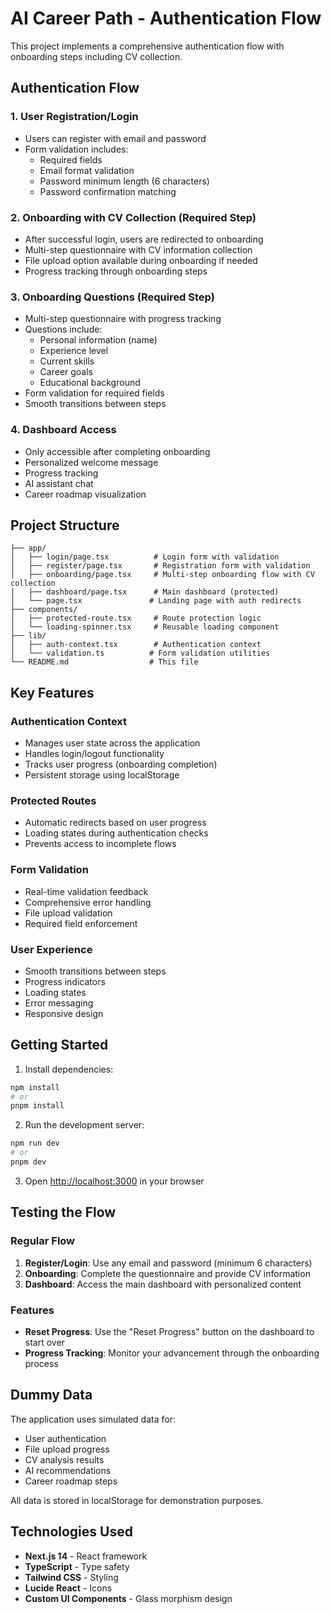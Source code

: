 # AI Career Path - Authentication Flow

This project implements a comprehensive authentication flow with onboarding steps including CV collection.

## Authentication Flow

### 1. User Registration/Login
- Users can register with email and password
- Form validation includes:
  - Required fields
  - Email format validation
  - Password minimum length (6 characters)
  - Password confirmation matching

### 2. Onboarding with CV Collection (Required Step)
- After successful login, users are redirected to onboarding
- Multi-step questionnaire with CV information collection
- File upload option available during onboarding if needed
- Progress tracking through onboarding steps

### 3. Onboarding Questions (Required Step)
- Multi-step questionnaire with progress tracking
- Questions include:
  - Personal information (name)
  - Experience level
  - Current skills
  - Career goals
  - Educational background
- Form validation for required fields
- Smooth transitions between steps

### 4. Dashboard Access
- Only accessible after completing onboarding
- Personalized welcome message
- Progress tracking
- AI assistant chat
- Career roadmap visualization

## Project Structure

```
├── app/
│   ├── login/page.tsx          # Login form with validation
│   ├── register/page.tsx       # Registration form with validation
│   ├── onboarding/page.tsx     # Multi-step onboarding flow with CV collection
│   ├── dashboard/page.tsx      # Main dashboard (protected)
│   └── page.tsx               # Landing page with auth redirects
├── components/
│   ├── protected-route.tsx     # Route protection logic
│   └── loading-spinner.tsx     # Reusable loading component
├── lib/
│   ├── auth-context.tsx        # Authentication context
│   └── validation.ts          # Form validation utilities
└── README.md                  # This file
```

## Key Features

### Authentication Context
- Manages user state across the application
- Handles login/logout functionality
- Tracks user progress (onboarding completion)
- Persistent storage using localStorage

### Protected Routes
- Automatic redirects based on user progress
- Loading states during authentication checks
- Prevents access to incomplete flows

### Form Validation
- Real-time validation feedback
- Comprehensive error handling
- File upload validation
- Required field enforcement

### User Experience
- Smooth transitions between steps
- Progress indicators
- Loading states
- Error messaging
- Responsive design

## Getting Started

1. Install dependencies:
```bash
npm install
# or
pnpm install
```

2. Run the development server:
```bash
npm run dev
# or
pnpm dev
```

3. Open [http://localhost:3000](http://localhost:3000) in your browser

## Testing the Flow

### Regular Flow
1. **Register/Login**: Use any email and password (minimum 6 characters)
2. **Onboarding**: Complete the questionnaire and provide CV information
3. **Dashboard**: Access the main dashboard with personalized content

### Features
- **Reset Progress**: Use the "Reset Progress" button on the dashboard to start over
- **Progress Tracking**: Monitor your advancement through the onboarding process

## Dummy Data

The application uses simulated data for:
- User authentication
- File upload progress
- CV analysis results
- AI recommendations
- Career roadmap steps

All data is stored in localStorage for demonstration purposes.

## Technologies Used

- **Next.js 14** - React framework
- **TypeScript** - Type safety
- **Tailwind CSS** - Styling
- **Lucide React** - Icons
- **Custom UI Components** - Glass morphism design
